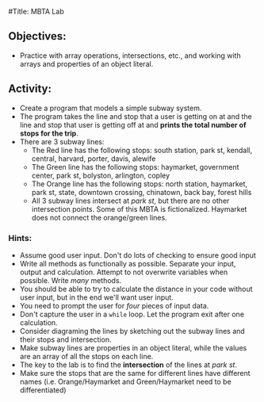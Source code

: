 #Title: MBTA Lab

## Objectives:
- Practice with array operations, intersections, etc., and working with arrays and properties of an object literal.

## Activity:

- Create a program that models a simple subway system.
- The program takes the line and stop that a user is getting on at and the line
and stop that user is getting off at and **prints the total number of stops for the trip**.
- There are 3 subway lines:
  - The Red line has the following stops: south station, park st, kendall, central, harvard, porter, davis, alewife
  - The Green line has the following stops: haymarket, government center, park st, bolyston, arlington, copley 
  - The Orange line has the following stops:  north station, haymarket, park st, state, downtown crossing, chinatown, back bay, forest hills
  - All 3 subway lines intersect at *park st*, but there are no other intersection points. Some of this MBTA is fictionalized. Haymarket does not connect the orange/green lines.

### Hints:

* Assume good user input. Don't do lots of checking to ensure good input
* Write all methods as functionally as possible. Separate your input, output and calculation. Attempt to not overwrite variables when possible. Write *many* methods.
* You should be able to try to calculate the distance in your code without user input, but in the end we'll want user input.
* You need to prompt the user for *four* pieces of input data.
* Don't capture the user in a `while` loop. Let the program exit after one calculation.
* Consider diagraming the lines by sketching out the subway lines and their stops and intersection.
* Make subway lines are properties in an object literal, while the values are an array of all the stops on each line.
* The key to the lab is to find the __intersection__ of the lines at *park st*.
* Make sure the stops that are the same for different lines have different names (i.e. Orange/Haymarket and Green/Haymarket need to be differentiated)
